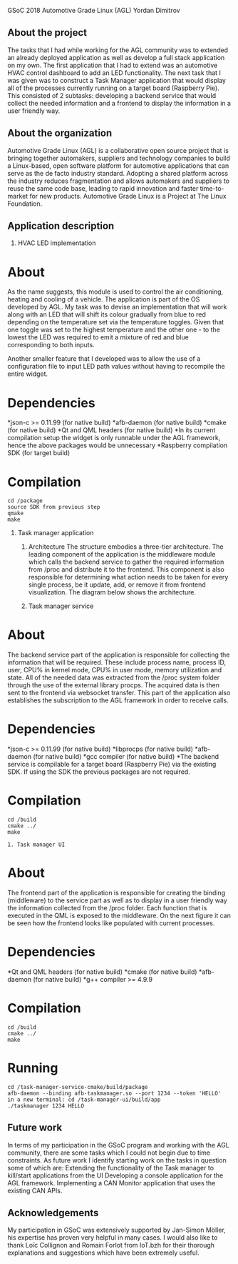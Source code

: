 	 	 	
GSoC 2018 Automotive Grade Linux (AGL)
Yordan Dimitrov







## About the project

The tasks that I had while working for the AGL community was to extended an already deployed application as well as develop a full stack application on my own. The first application that I had to extend was an automotive HVAC control dashboard to add an LED functionality. The next task that I was given was to construct a Task Manager application that would display all of the processes currently running on a target board (Raspberry Pie). This consisted of 2 subtasks: developing a backend service that would collect the needed information and a frontend to display the information in a user friendly way.


## About the organization

Automotive Grade Linux (AGL) is a collaborative open source project that is bringing together automakers, suppliers and technology companies to build a Linux-based, open software platform for automotive applications that can serve as the de facto industry standard. Adopting a shared platform across the industry reduces fragmentation and allows automakers and suppliers to reuse the same code base, leading to rapid innovation and faster time-to-market for new products. Automotive Grade Linux is a Project at The Linux Foundation.

## Application description

1. HVAC LED implementation

# About

As the name suggests, this module is used to control the air conditioning, heating and cooling of a vehicle. The application is part of the OS developed by AGL. My task was to devise an implementation that will work along with an LED that will shift its colour gradually from blue to red depending on the temperature set via the temperature toggles. Given that one toggle was set to the highest temperature and the other one - to the lowest the LED was required to emit a mixture of red and blue corresponding to both inputs. 

Another smaller feature that I developed was to allow the use of a configuration file to input LED path values without having to recompile the entire widget. 

# Dependencies
*json-c >= 0.11.99 (for native build)
*afb-daemon (for native build)
*cmake (for native build)
*Qt and QML headers (for native build)
*In its current compilation setup the widget is only runnable under the AGL framework, hence the above packages would be unnecessary 
*Raspberry compilation SDK (for target build)
	
# Compilation
```
cd /package
source SDK from previous step
qmake
make
```

1. Task manager application

	1. Architecture
The structure embodies a three-tier architecture. The leading component of the application is the middleware module which calls the backend service to gather the required information from /proc and distribute it to the frontend. This component is also responsible for determining what action needs to be taken for every single process, be it update, add, or remove it from frontend visualization. The diagram below shows the architecture. 



	1. Task manager service

# About

The backend service part of the application is responsible for collecting the information that will be required. These include process name, process ID, user, CPU% in kernel mode, CPU% in user mode, memory utilization and state. All of the needed data was extracted from the /proc system folder through the use of the external library procps. The acquired data is then sent to the frontend via websocket transfer. This part of the application also establishes the subscription to the AGL framework in order to receive calls. 
		
# Dependencies
*json-c >= 0.11.99 (for native build)
*libprocps (for native build)
*afb-daemon (for native build)
*gcc compiler (for native build)
*The backend service is compilable for a target board (Raspberry Pie) via the existing SDK. If using the SDK the previous packages are not required.

		
# Compilation
```
cd /build
cmake ../
make
```

	1. Task manager UI

# About

The frontend part of the application is responsible for creating the binding (middleware) to the service part as well as to display in a user friendly way the information collected from the /proc folder. Each function that is executed in the QML is exposed to the middleware. On the next figure it can be seen how the frontend looks like populated with current processes.



# Dependencies
*Qt and QML headers (for native build)
*cmake (for native build)
*afb-daemon (for native build)
*g++ compiler >= 4.9.9
		
# Compilation
```
cd /build
cmake ../
make
```

# Running
```
cd /task-manager-service-cmake/build/package
afb-daemon --binding afb-taskmanager.so --port 1234 --token 'HELLO'
in a new terminal: cd /task-manager-ui/build/app
./taskmanager 1234 HELLO
```

## Future work

In terms of my participation in the GSoC program and working with the AGL community, there are some tasks which I could not begin due to time constraints. As future work I identify starting work on the tasks in question some of which are:
Extending the functionality of the Task manager to kill/start applications from the UI
Developing a console application for the AGL framework.
Implementing a CAN Monitor application that uses the existing CAN APIs.

## Acknowledgements

My participation in GSoC was extensively supported by Jan-Simon Möller, his expertise has proven very helpful in many cases. I would also like to thank Loïc Collignon and Romain Forlot from IoT.bzh for their thorough explanations and suggestions which have been extremely useful. 

